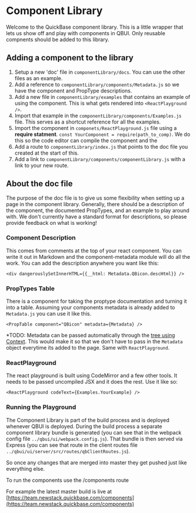 # Component Library
Welcome to the QuickBase component library. This is a little wrapper that lets us show off and play with components in QBUI. Only reusable compnents should be added to this library.

## Adding a component to the library
1. Setup a new 'doc' file in `componentLibrary/docs`. You can use the other files as an example.
1. Add a reference to `componentLibrary/components/Metadata.js` so we have the component and PropType descriptions.
1. Add a new file in `componentLibrary/examples` that contains an example of using the component. This is what gets rendered into `<ReactPlayground />`.
1. Import that example in the `componentLibrary/components/Examples.js` file. This serves as a shortcut reference for all the examples.
1. Import the component in `componets/ReactPlayground.js` file using a **require statment**. `const YourComponent = require(path_to_comp)`. We do this so the code editor can compile the component and the 
1. Add a route to `componentLibrary/index.js` that points to the doc file you created at the start of this.
1. Add a link to `componentLibrary/components/componentLibrary.js` with a link to your new route.

## About the doc file
The purpose of the doc file is to give us some flexibility when setting up a page in the component library. Generally, there should be a description of the component, the documented PropTypes, and an example to play around with. We don't currently have a standard format for descriptions, so please provide feedback on what is working!

### Component Description
This comes from comments at the top of your react component. You can write it out in Markdown and the component-metadata module will do all the work. You can add the description anywhere you want like this:

```
<div dangerouslySetInnerHTML={{__html: Metadata.QBicon.descHtml}} />
```

### PropTypes Table
There is a component for taking the proptype documentation and turning it into a table. Assuming your components metadata is already added to `Metadata.js` you can use it like this.

```
<PropTable component="QBicon" metadata={Metadata} />
```

*TODO: Metadata can be passed automatically through the [tree using Context](https://facebook.github.io/react/docs/context.html). This would make it so that we don't have to pass in the `Metadata` object everytime its added to the page. Same with `ReactPlayground`.


### ReactPlayground
The react playground is built using CodeMirror and a few other tools. It needs to be passed uncompiled JSX and it does the rest. Use it like so:

```
<ReactPlayground codeText={Examples.YourExample} />
```

### Running the Playground
The Component Library is part of the build process and is deployed whenever QBUI is deployed. During the build process a separate component library bundle is generated (you can see that in the webpack config file `../qbui/ui/webpack.config.js`). That bundle is then served via Express (you can see that route in the client routes file `../qbui/ui/server/src/routes/qbClientRoutes.js`).
 
So once any changes that are merged into master they get pushed just like everything else. 

To run the components use the /components route

For example the latest master build is live at [https://team.newstack.quickbase.com/components](https://team.newstack.quickbase.com/components)
